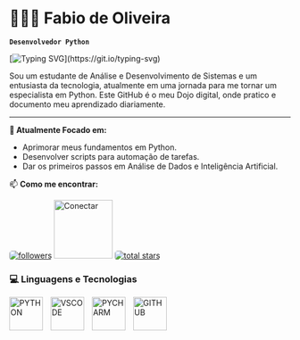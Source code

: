 # 👨🏼‍💻 Fabio de Oliveira

**`Desenvolvedor Python`**

[![Typing SVG](https://readme-typing-svg.demolab.com?font=Fira+Code&pause=1000&width=435&lines=%F0%9F%91%8B+Ol%C3%A1%2C+eu+sou+o+Fabio!)](https://git.io/typing-svg)

<p>
  Sou um estudante de Análise e Desenvolvimento de Sistemas e um entusiasta da tecnologia, atualmente em uma jornada para me tornar um especialista em Python. Este GitHub é o meu Dojo digital, onde pratico e documento meu aprendizado diariamente.
</p>

---

<p>
  <strong>🐍 Atualmente Focado em:</strong>
  <ul>
    <li>Aprimorar meus fundamentos em Python.</li>
    <li>Desenvolver scripts para automação de tarefas.</li>
    <li>Dar os primeiros passos em Análise de Dados e Inteligência Artificial.</li>
  </ul>
</p>

<p>
  📫 <strong>Como me encontrar:</strong>
  <br/>


</p>

<p align="left">  
      <a href="https://github.com/fabioliveira-dev
?tab=followers">
         <img style="border-radius: 
         5px;" alt="followers" title="Follow me on Github" src="https://custom-icon-badges.demolab.com/github/followers/fabioliveira-dev
?color=236ad3&labelColor=1155ba&style=for-the-badge&logo=github&label=seguidores&logoColor=white"/></a>
        <a href="https://www.linkedin.com/in/fabioliveira87">
        <img  width="105px" alt="Conectar" tittle="Conecte-se no LinkedIn" src="https://custom-icon-badges.demolab.com/badge/LinkedIn-0A66C2?logo=linkedin-white&logoColor=fff"/><a>
      <a href="https://github.com/fabioliveira-dev
?tab=repositories&sort=stargazers">
         <img style="border-radius: 
         5px;" alt="total stars" title="Total stars on GitHub" src="https://custom-icon-badges.demolab.com/github/stars/fabioliveira-dev
?color=55960c&style=for-the-badge&labelColor=488207&logo=star&label=Estrelas"/></a>
   </p>

### 💻 Linguagens e Tecnologias


<img 
align="center"
    alt="PYTHON"
    title="PYTHON"
    width="60px"
    style="padding-right: 10px;"
src="https://cdn.jsdelivr.net/gh/devicons/devicon@latest/icons/python/python-original.svg" 
/>
<img 
align="center"
    alt="VSCODE"
    title="VSCODE"
    width="60px"
    style="padding-right: 10px;"
src="https://cdn.jsdelivr.net/gh/devicons/devicon@latest/icons/vscode/vscode-original.svg"
/>
<img 
align="center"
    alt="PYCHARM"
    title="PYCHARM"
    width="60px"
    style="padding-right: 10px;"
src="https://cdn.jsdelivr.net/gh/devicons/devicon@latest/icons/pycharm/pycharm-original.svg"
/>
<img 
align="center"
    alt="GITHUB"
    title="GITHUB"
    width="60px"
    style="padding-right: 10px;"
src="https://cdn.jsdelivr.net/gh/devicons/devicon@latest/icons/github/github-original.svg"
/>
